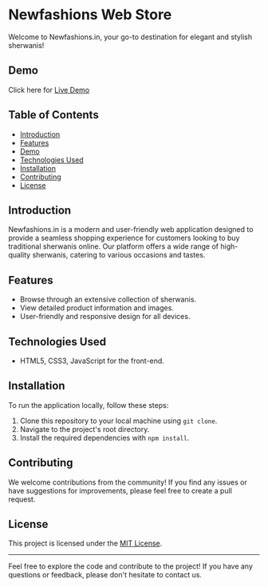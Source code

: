 # Newfashions Web Store

Welcome to Newfashions.in, your go-to destination for elegant and stylish sherwanis! 
## Demo
Click here for  [Live Demo](https://arunperala.github.io/Newfashions/)

## Table of Contents
- [Introduction](#introduction)
- [Features](#features)
- [Demo](#demo)
- [Technologies Used](#technologies-used)
- [Installation](#installation)
- [Contributing](#contributing)
- [License](#license)

## Introduction
Newfashions.in is a modern and user-friendly web application designed to provide a seamless shopping experience for customers looking to buy traditional sherwanis online. Our platform offers a wide range of high-quality sherwanis, catering to various occasions and tastes.

## Features
- Browse through an extensive collection of sherwanis.
- View detailed product information and images.
- User-friendly and responsive design for all devices.

## Technologies Used
- HTML5, CSS3, JavaScript for the front-end.

## Installation
To run the application locally, follow these steps:
1. Clone this repository to your local machine using `git clone`.
2. Navigate to the project's root directory.
3. Install the required dependencies with `npm install`.


## Contributing
We welcome contributions from the community! If you find any issues or have suggestions for improvements, please feel free to create a pull request.

## License
This project is licensed under the [MIT License](LICENSE).

---
Feel free to explore the code and contribute to the project! If you have any questions or feedback, please don't hesitate to contact us.
